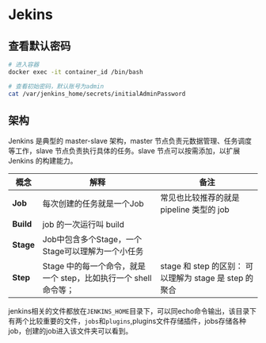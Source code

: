 # Jekins

## 查看默认密码

```bash
# 进入容器
docker exec -it container_id /bin/bash

# 查看初始密码，默认账号为admin
cat /var/jenkins_home/secrets/initialAdminPassword
```

## 架构

Jenkins 是典型的 master-slave 架构，master 节点负责元数据管理、任务调度等工作，slave 节点负责执行具体的任务。slave 节点可以按需添加，以扩展 Jenkins 的构建能力。

| 概念      | 解释                                                         | 备注                                                   |
| --------- | ------------------------------------------------------------ | ------------------------------------------------------ |
| **Job**   | 每次创建的任务就是一个Job                                    | 常见也比较推荐的就是 pipeline 类型的 job               |
| **Build** | job 的一次运行叫 build                                       |                                                        |
| **Stage** | Job中包含多个Stage，一个Stage可以理解为一个小任务            |                                                        |
| **Step**  | Stage 中的每一个命令，就是一个 step，比如执行一个 shell 命令等； | stage 和 step 的区别： 可以理解为 stage 是 step 的聚合 |

jenkins相关的文件都放在`JENKINS_HOME`目录下，可以同echo命令输出，该目录下有两个比较重要的文件，`jobs`和`plugins`,plugins文件存储插件，jobs存储各种job，创建的job进入该文件夹可以看到。